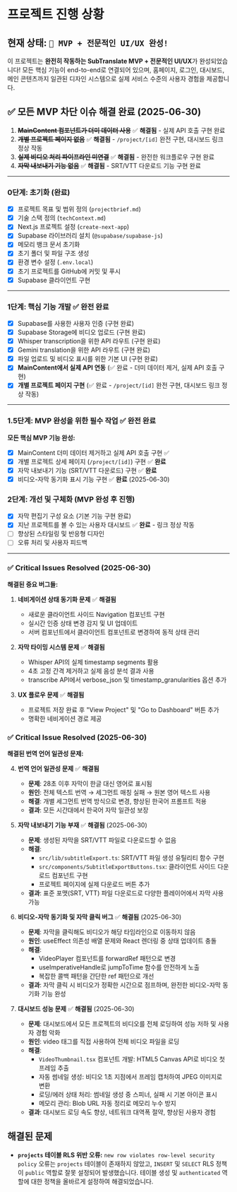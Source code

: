 # 프로젝트 진행 상황

## 현재 상태: `🎉 MVP + 전문적인 UI/UX 완성!`

이 프로젝트는 **완전히 작동하는 SubTranslate MVP + 전문적인 UI/UX**가 완성되었습니다! 모든 핵심 기능이 end-to-end로 연결되어 있으며, 홈페이지, 로그인, 대시보드, 메인 콘텐츠까지 일관된 디자인 시스템으로 실제 서비스 수준의 사용자 경험을 제공합니다.

## ✅ 모든 MVP 차단 이슈 해결 완료 (2025-06-30)

1. ~~**MainContent 컴포넌트가 더미 데이터 사용**~~ ✅ **해결됨** - 실제 API 호출 구현 완료
2. ~~**개별 프로젝트 페이지 없음**~~ ✅ **해결됨** - `/project/[id]` 완전 구현, 대시보드 링크 정상 작동
3. ~~**실제 비디오 처리 파이프라인 미연결**~~ ✅ **해결됨** - 완전한 워크플로우 구현 완료
4. ~~**자막 내보내기 기능 없음**~~ ✅ **해결됨** - SRT/VTT 다운로드 기능 구현 완료

---

### 0단계: 초기화 (완료)

- [x] 프로젝트 목표 및 범위 정의 (`projectbrief.md`)
- [x] 기술 스택 정의 (`techContext.md`)
- [x] Next.js 프로젝트 설정 (`create-next-app`)
- [x] Supabase 라이브러리 설치 (`@supabase/supabase-js`)
- [x] 메모리 뱅크 문서 초기화
- [x] 초기 폴더 및 파일 구조 생성
- [x] 환경 변수 설정 (`.env.local`)
- [x] 초기 프로젝트를 GitHub에 커밋 및 푸시
- [x] Supabase 클라이언트 구현

---

### 1단계: 핵심 기능 개발 ✅ **완전 완료**

- [x] Supabase를 사용한 사용자 인증 (구현 완료)
- [x] Supabase Storage에 비디오 업로드 (구현 완료)
- [x] Whisper transcription을 위한 API 라우트 (구현 완료)
- [x] Gemini translation을 위한 API 라우트 (구현 완료)
- [x] 파일 업로드 및 비디오 표시를 위한 기본 UI (구현 완료)
- [x] **MainContent에서 실제 API 연동** (✅ 완료 - 더미 데이터 제거, 실제 API 호출 구현)
- [x] **개별 프로젝트 페이지 구현** (✅ 완료 - `/project/[id]` 완전 구현, 대시보드 링크 정상 작동)

---

### 1.5단계: MVP 완성을 위한 필수 작업 ✅ **완전 완료**

**모든 핵심 MVP 기능 완성:**
- [x] MainContent 더미 데이터 제거하고 실제 API 호출 구현 ✅
- [x] 개별 프로젝트 상세 페이지 (`/project/[id]`) 구현 ✅ **완료**
- [x] 자막 내보내기 기능 (SRT/VTT 다운로드) 구현 ✅ **완료**
- [x] 비디오-자막 동기화 표시 기능 구현 ✅ **완료** (2025-06-30)

### 2단계: 개선 및 구체화 (MVP 완성 후 진행)

- [x] 자막 편집기 구성 요소 (기본 기능 구현 완료)
- [x] 지난 프로젝트를 볼 수 있는 사용자 대시보드 ✅ **완료** - 링크 정상 작동
- [ ] 향상된 스타일링 및 반응형 디자인  
- [ ] 오류 처리 및 사용자 피드백

---

### ✅ Critical Issues Resolved (2025-06-30)
**해결된 중요 버그들:**

1. **네비게이션 상태 동기화 문제** ✅ **해결됨**
   - 새로운 클라이언트 사이드 Navigation 컴포넌트 구현
   - 실시간 인증 상태 변경 감지 및 UI 업데이트
   - 서버 컴포넌트에서 클라이언트 컴포넌트로 변경하여 동적 상태 관리

2. **자막 타이밍 시스템 문제** ✅ **해결됨**
   - Whisper API의 실제 timestamp segments 활용
   - 4초 고정 간격 제거하고 실제 음성 분석 결과 사용
   - transcribe API에서 verbose_json 및 timestamp_granularities 옵션 추가

3. **UX 플로우 문제** ✅ **해결됨**
   - 프로젝트 저장 완료 후 "View Project" 및 "Go to Dashboard" 버튼 추가
   - 명확한 네비게이션 경로 제공

### ✅ Critical Issue Resolved (2025-06-30)
**해결된 번역 언어 일관성 문제:**

4. **번역 언어 일관성 문제** ✅ **해결됨**
   - **문제**: 28초 이후 자막이 한글 대신 영어로 표시됨
   - **원인**: 전체 텍스트 번역 → 세그먼트 매칭 실패 → 원본 영어 텍스트 사용
   - **해결**: 개별 세그먼트 번역 방식으로 변경, 향상된 한국어 프롬프트 적용
   - **결과**: 모든 시간대에서 한국어 자막 일관성 보장

5. **자막 내보내기 기능 부재** ✅ **해결됨** (2025-06-30)
   - **문제**: 생성된 자막을 SRT/VTT 파일로 다운로드할 수 없음
   - **해결**: 
     - `src/lib/subtitleExport.ts`: SRT/VTT 파일 생성 유틸리티 함수 구현
     - `src/components/SubtitleExportButtons.tsx`: 클라이언트 사이드 다운로드 컴포넌트 구현
     - 프로젝트 페이지에 실제 다운로드 버튼 추가
   - **결과**: 표준 포맷(SRT, VTT) 파일 다운로드로 다양한 플레이어에서 자막 사용 가능

6. **비디오-자막 동기화 및 자막 클릭 버그** ✅ **해결됨** (2025-06-30)
   - **문제**: 자막을 클릭해도 비디오가 해당 타임라인으로 이동하지 않음
   - **원인**: useEffect 의존성 배열 문제와 React 렌더링 중 상태 업데이트 충돌
   - **해결**: 
     - VideoPlayer 컴포넌트를 forwardRef 패턴으로 변경
     - useImperativeHandle로 jumpToTime 함수를 안전하게 노출
     - 복잡한 콜백 패턴을 간단한 ref 패턴으로 개선
   - **결과**: 자막 클릭 시 비디오가 정확한 시간으로 점프하며, 완전한 비디오-자막 동기화 기능 완성

7. **대시보드 성능 문제** ✅ **해결됨** (2025-06-30)
   - **문제**: 대시보드에서 모든 프로젝트의 비디오를 전체 로딩하여 성능 저하 및 사용자 경험 악화
   - **원인**: video 태그를 직접 사용하여 전체 비디오 파일을 로딩
   - **해결**:
     - `VideoThumbnail.tsx` 컴포넌트 개발: HTML5 Canvas API로 비디오 첫 프레임 추출
     - 자동 썸네일 생성: 비디오 1초 지점에서 프레임 캡처하여 JPEG 이미지로 변환
     - 로딩/에러 상태 처리: 썸네일 생성 중 스피너, 실패 시 기본 아이콘 표시
     - 메모리 관리: Blob URL 자동 정리로 메모리 누수 방지
   - **결과**: 대시보드 로딩 속도 향상, 네트워크 대역폭 절약, 향상된 사용자 경험

## 해결된 문제

- **`projects` 테이블 RLS 위반 오류:** `new row violates row-level security policy` 오류는 `projects` 테이블이 존재하지 않았고, `INSERT` 및 `SELECT` RLS 정책이 `public` 역할로 잘못 설정되어 발생했습니다. 테이블 생성 및 `authenticated` 역할에 대한 정책을 올바르게 설정하여 해결되었습니다.
